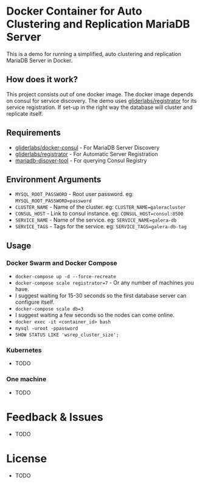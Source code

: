 # Docker Container for Auto Clustering and Replication MariaDB Server
This is a demo for running a simplified, auto clustering and replication MariaDB Server in Docker.

## How does it work?
This project consists out of one docker image. The docker image depends on consul for service discovery. The demo uses [gliderlabs/registrator](https://github.com/gliderlabs/registrator) for its service registration. If set-up in the right way the database will cluster and replicate itself.

## Requirements
- [gliderlabs/docker-consul](https://github.com/gliderlabs/docker-consul) - For MariaDB Server Discovery
- [gliderlabs/registrator](https://github.com/gliderlabs/registrator) - For Automatic Server Registration
- [mariadb-disover-tool](https://github.com/bstaijen/mariadb-discover-tool) - For querying Consul Registry

## Environment Arguments
- `MYSQL_ROOT_PASSWORD` - Root user password. eg: `MYSQL_ROOT_PASSWORD=password`
- `CLUSTER_NAME` - Name of the cluster. eg: `CLUSTER_NAME=galeracluster`
- `CONSUL_HOST` - Link to consul instance. eg: `CONSUL_HOST=consul:8500`
- `SERVICE_NAME` - Name of the service. eg: `SERVICE_NAME=galera-db`
- `SERVICE_TAGS` - Tags for the service. eg: `SERVICE_TAGS=galera-db-tag`

## Usage

### Docker Swarm and Docker Compose
- `docker-compose up -d --force-recreate`
- `docker-compose scale registrator=7` - Or any number of machines you have.
- I suggest waiting for 15-30 seconds so the first database server can configure itself.
- `docker-compose scale db=3`
- I suggest waiting a few seconds so the nodes can come online.
- `docker exec -it <container_id> bash`
- `mysql -uroot -ppassword`
- `SHOW STATUS LIKE 'wsrep_cluster_size';`

### Kubernetes
- TODO

### One machine
- TODO

# Feedback & Issues
- TODO

# License
- TODO